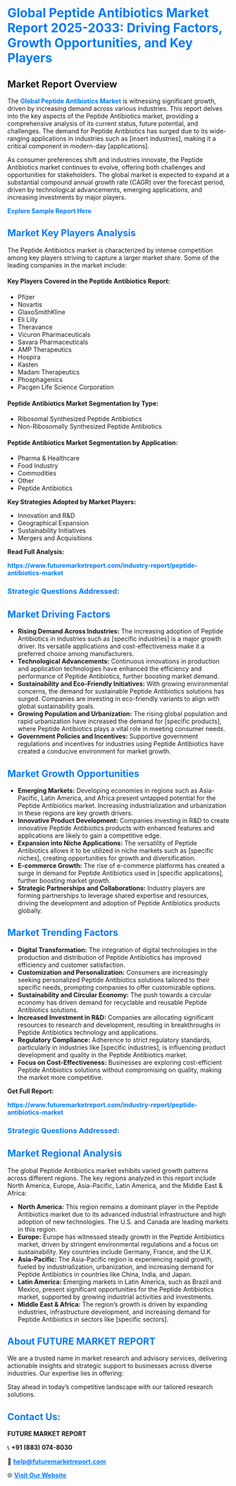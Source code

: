 <h1 style="color: #007BFF;">Global Peptide Antibiotics Market Report 2025-2033: Driving Factors, Growth Opportunities, and Key Players</h1>

<section id="overview">
<h2>Market Report Overview</h2>
<p>The <a href="https://www.futuremarketreport.com/industry-report/peptide-antibiotics-market" style="color: #007BFF; text-decoration: none;"><strong>Global Peptide Antibiotics Market</strong></a> is witnessing significant growth, driven by increasing demand across various industries. This report delves into the key aspects of the Peptide Antibiotics market, providing a comprehensive analysis of its current status, future potential, and challenges. The demand for Peptide Antibiotics has surged due to its wide-ranging applications in industries such as [insert industries], making it a critical component in modern-day [applications].</p>
<p>As consumer preferences shift and industries innovate, the Peptide Antibiotics market continues to evolve, offering both challenges and opportunities for stakeholders. The global market is expected to expand at a substantial compound annual growth rate (CAGR) over the forecast period, driven by technological advancements, emerging applications, and increasing investments by major players.</p>
</section>

<section id="overview">
<p><a href="https://www.futuremarketreport.com/request-sample/reportId=116743" style="color: #007BFF; text-decoration: none;"><strong>Explore Sample Report Here</strong></a></p>
</section>

<section id="key-players">
<h2 style="color: #007BFF;">Market Key Players Analysis</h2>
<p>The Peptide Antibiotics market is characterized by intense competition among key players striving to capture a larger market share. Some of the leading companies in the market include:</p>
<h4>Key Players Covered in the Peptide Antibiotics Report:</h4>
<ul><li>Pfizer</li><li>Novartis</li><li>GlaxoSmithKline</li><li>Eli Lilly</li><li>Theravance</li><li>Vicuron Pharmaceuticals</li><li>Savara Pharmaceuticals</li><li>AMP Therapeutics</li><li>Hospira</li><li>Kasten</li><li>Madam Therapeutics</li><li>Phosphagenics</li><li>Pacgen Life Science Corporation</li></ul>
<h4>Peptide Antibiotics Market Segmentation by Type:</h4>
<ul><li>Ribosomal Synthesized Peptide Antibiotics</li><li>Non-Ribosomally Synthesized Peptide Antibiotics</li></ul>

<h4>Peptide Antibiotics Market Segmentation by Application:</h4>
<ul><li>Pharma &amp; Healthcare</li><li>Food Industry</li><li>Commodities</li><li>Other</li><li>Peptide Antibiotics</li></ul>
<p><strong>Key Strategies Adopted by Market Players:</strong></p>
<ul>
<li>Innovation and R&D</li>
<li>Geographical Expansion</li>
<li>Sustainability Initiatives</li>
<li>Mergers and Acquisitions</li>
</ul>
</section>

<section>
<p><strong>Read Full Analysis: </strong></p><a href="https://www.futuremarketreport.com/industry-report/peptide-antibiotics-market" style="color: #007BFF; text-decoration: none;"><strong>https://www.futuremarketreport.com/industry-report/peptide-antibiotics-market</strong></a>
<h3 style="color: #007BFF;">Strategic Questions Addressed:</h3>
</section>

<section id="driving-factors">
<h2 style="color: #007BFF;">Market Driving Factors</h2>
<ul>
<li><strong>Rising Demand Across Industries:</strong> The increasing adoption of Peptide Antibiotics in industries such as [specific industries] is a major growth driver. Its versatile applications and cost-effectiveness make it a preferred choice among manufacturers.</li>
<li><strong>Technological Advancements:</strong> Continuous innovations in production and application technologies have enhanced the efficiency and performance of Peptide Antibiotics, further boosting market demand.</li>
<li><strong>Sustainability and Eco-Friendly Initiatives:</strong> With growing environmental concerns, the demand for sustainable Peptide Antibiotics solutions has surged. Companies are investing in eco-friendly variants to align with global sustainability goals.</li>
<li><strong>Growing Population and Urbanization:</strong> The rising global population and rapid urbanization have increased the demand for [specific products], where Peptide Antibiotics plays a vital role in meeting consumer needs.</li>
<li><strong>Government Policies and Incentives:</strong> Supportive government regulations and incentives for industries using Peptide Antibiotics have created a conducive environment for market growth.</li>
</ul>
</section>

<section id="growth-opportunities">
<h2 style="color: #007BFF;">Market Growth Opportunities</h2>
<ul>
<li><strong>Emerging Markets:</strong> Developing economies in regions such as Asia-Pacific, Latin America, and Africa present untapped potential for the Peptide Antibiotics market. Increasing industrialization and urbanization in these regions are key growth drivers.</li>
<li><strong>Innovative Product Development:</strong> Companies investing in R&D to create innovative Peptide Antibiotics products with enhanced features and applications are likely to gain a competitive edge.</li>
<li><strong>Expansion into Niche Applications:</strong> The versatility of Peptide Antibiotics allows it to be utilized in niche markets such as [specific niches], creating opportunities for growth and diversification.</li>
<li><strong>E-commerce Growth:</strong> The rise of e-commerce platforms has created a surge in demand for Peptide Antibiotics used in [specific applications], further boosting market growth.</li>
<li><strong>Strategic Partnerships and Collaborations:</strong> Industry players are forming partnerships to leverage shared expertise and resources, driving the development and adoption of Peptide Antibiotics products globally.</li>
</ul>
</section>

<section id="trending-factors">
<h2 style="color: #007BFF;">Market Trending Factors</h2>
<ul>
<li><strong>Digital Transformation:</strong> The integration of digital technologies in the production and distribution of Peptide Antibiotics has improved efficiency and customer satisfaction.</li>
<li><strong>Customization and Personalization:</strong> Consumers are increasingly seeking personalized Peptide Antibiotics solutions tailored to their specific needs, prompting companies to offer customizable options.</li>
<li><strong>Sustainability and Circular Economy:</strong> The push towards a circular economy has driven demand for recyclable and reusable Peptide Antibiotics solutions.</li>
<li><strong>Increased Investment in R&D:</strong> Companies are allocating significant resources to research and development, resulting in breakthroughs in Peptide Antibiotics technology and applications.</li>
<li><strong>Regulatory Compliance:</strong> Adherence to strict regulatory standards, particularly in industries like [specific industries], is influencing product development and quality in the Peptide Antibiotics market.</li>
<li><strong>Focus on Cost-Effectiveness:</strong> Businesses are exploring cost-efficient Peptide Antibiotics solutions without compromising on quality, making the market more competitive.</li>
</ul>
</section>

<section>
<p><strong>Get Full Report: </strong></p><a href="https://www.futuremarketreport.com/industry-report/peptide-antibiotics-market" style="color: #007BFF; text-decoration: none;"><strong>https://www.futuremarketreport.com/industry-report/peptide-antibiotics-market</strong></a>
<h3 style="color: #007BFF;">Strategic Questions Addressed:</h3>
</section>


<section id="regional-analysis">
<h2 style="color: #007BFF;">Market Regional Analysis</h2>
<p>The global Peptide Antibiotics market exhibits varied growth patterns across different regions. The key regions analyzed in this report include North America, Europe, Asia-Pacific, Latin America, and the Middle East & Africa:</p>
<ul>
<li><strong>North America:</strong> This region remains a dominant player in the Peptide Antibiotics market due to its advanced industrial infrastructure and high adoption of new technologies. The U.S. and Canada are leading markets in this region.</li>
<li><strong>Europe:</strong> Europe has witnessed steady growth in the Peptide Antibiotics market, driven by stringent environmental regulations and a focus on sustainability. Key countries include Germany, France, and the U.K.</li>
<li><strong>Asia-Pacific:</strong> The Asia-Pacific region is experiencing rapid growth, fueled by industrialization, urbanization, and increasing demand for Peptide Antibiotics in countries like China, India, and Japan.</li>
<li><strong>Latin America:</strong> Emerging markets in Latin America, such as Brazil and Mexico, present significant opportunities for the Peptide Antibiotics market, supported by growing industrial activities and investments.</li>
<li><strong>Middle East & Africa:</strong> The region’s growth is driven by expanding industries, infrastructure development, and increasing demand for Peptide Antibiotics in sectors like [specific sectors].</li>
</ul>
</section>

<footer>
<h2 style="color: #007BFF;">About FUTURE MARKET REPORT</h2>
<p>We are a trusted name in market research and advisory services, delivering actionable insights and strategic support to businesses across diverse industries. Our expertise lies in offering:</p>

<p>Stay ahead in today’s competitive landscape with our tailored research solutions.</p>

<h2 style="color: #007BFF;">Contact Us:</h2>
<p><strong>FUTURE MARKET REPORT</strong></p>
<p>📞 <strong>+91 (883) 074-8030</strong></p>
<p>📧 <strong><a href="mailto:help@futuremarketreport.com" style="color: #007BFF;">help@futuremarketreport.com</a></strong></p>
<p>🌐 <strong><a href="https://www.futuremarketreport.com/" style="color: #007BFF;">Visit Our Website</a></strong></p>
</footer>